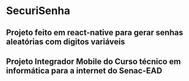 # SecuriSenha
## Projeto feito em react-native para gerar senhas aleatórias com digitos variáveis
## Projeto Integrador Mobile do Curso técnico em informática para a internet do Senac-EAD

